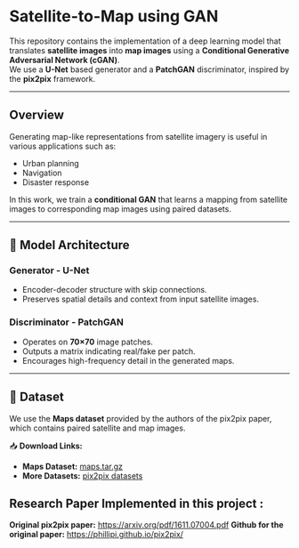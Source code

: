 #  Satellite-to-Map using GAN

This repository contains the implementation of a deep learning model that translates **satellite images** into **map images** using a **Conditional Generative Adversarial Network (cGAN)**.  
We use a **U-Net** based generator and a **PatchGAN** discriminator, inspired by the **pix2pix** framework.

---

##  Overview

Generating map-like representations from satellite imagery is useful in various applications such as:

- Urban planning
- Navigation
- Disaster response

In this work, we train a **conditional GAN** that learns a mapping from satellite images to corresponding map images using paired datasets.

---

## 🧠 Model Architecture

###  Generator - U-Net
- Encoder-decoder structure with skip connections.
- Preserves spatial details and context from input satellite images.

###  Discriminator - PatchGAN
- Operates on **70×70** image patches.
- Outputs a matrix indicating real/fake per patch.
- Encourages high-frequency detail in the generated maps.

---

## 📂 Dataset

We use the **Maps dataset** provided by the authors of the pix2pix paper, which contains paired satellite and map images.

📥 **Download Links:**
- **Maps Dataset:** [maps.tar.gz](http://efrosgans.eecs.berkeley.edu/pix2pix/datasets/maps.tar.gz)
- **More Datasets:** [pix2pix datasets](http://efrosgans.eecs.berkeley.edu/pix2pix/datasets/)

## Research Paper Implemented in this project : 
**Original pix2pix paper:** https://arxiv.org/pdf/1611.07004.pdf
**Github for the original paper:** https://phillipi.github.io/pix2pix/


